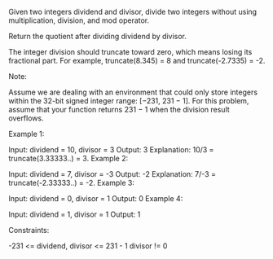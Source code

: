 Given two integers dividend and divisor, divide two integers without using multiplication, division, and mod operator.

Return the quotient after dividing dividend by divisor.

The integer division should truncate toward zero, which means losing its fractional part. For example, truncate(8.345) = 8 and truncate(-2.7335) = -2.

Note:

Assume we are dealing with an environment that could only store integers within the 32-bit signed integer range: [−231,  231 − 1]. For this problem, assume that your function returns 231 − 1 when the division result overflows.
 

Example 1:

Input: dividend = 10, divisor = 3
Output: 3
Explanation: 10/3 = truncate(3.33333..) = 3.
Example 2:

Input: dividend = 7, divisor = -3
Output: -2
Explanation: 7/-3 = truncate(-2.33333..) = -2.
Example 3:

Input: dividend = 0, divisor = 1
Output: 0
Example 4:

Input: dividend = 1, divisor = 1
Output: 1
 

Constraints:

-231 <= dividend, divisor <= 231 - 1
divisor != 0